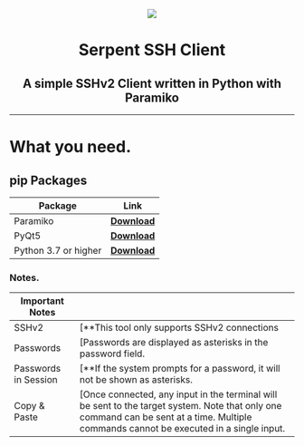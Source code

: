 <p align="center"><img src="https://fadedhd.xyz/IMG/Github/Serpentv2.png"...></p>

<h1 align="center">
Serpent SSH Client
</h1>
<h2 align="center">
A simple SSHv2 Client written in Python with Paramiko
</h2>

------

# What you need.

## pip Packages

| Package | Link |
|--------------|-----------|
| Paramiko | [**Download**](https://www.paramiko.org/installing.html)
| PyQt5    | [**Download** ](https://pypi.org/project/PyQt5/#:~:text=PyQt5%20is%20a%20comprehensive%20set,platforms%20including%20iOS%20and%20Android.)
| Python 3.7 or higher| [**Download** ](https://www.python.org/downloads/)


### Notes.

|   Important Notes     |      |
|--------------|-----------|
| SSHv2 | [**This tool only supports SSHv2 connections|
| Passwords | [Passwords are displayed as asterisks in the password field. |
| Passwords in Session | [**If the system prompts for a password, it will not be shown as asterisks. |
| Copy & Paste | [Once connected, any input in the terminal will be sent to the target system. Note that only one command can be sent at a time. Multiple commands cannot be executed in a single input.|
